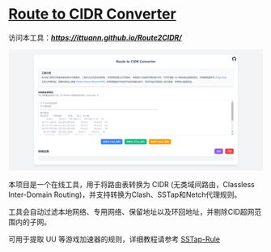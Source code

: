 # [Route to CIDR Converter](https://ittuann.github.io/Route2CIDR/)

访问本工具：***<https://ittuann.github.io/Route2CIDR/>***

![Route2CIDR WebSite](docs/images/homepage.png)

本项目是一个在线工具，用于将路由表转换为 CIDR (无类域间路由，Classless Inter-Domain Routing)，并支持转换为Clash、SSTap和Netch代理规则。

工具会自动过滤本地网络、专用网络、保留地址以及环回地址，并剔除CID超网范围内的子网。

可用于提取 UU 等游戏加速器的规则，详细教程请参考 [SSTap-Rule](https://github.com/FQrabbit/SSTap-Rule/blob/master/doc/UU-extract.md)
